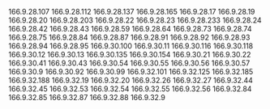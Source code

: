 
166.9.28.107
166.9.28.112
166.9.28.137
166.9.28.165
166.9.28.17
166.9.28.19
166.9.28.20
166.9.28.203
166.9.28.22
166.9.28.23
166.9.28.233
166.9.28.24
166.9.28.42
166.9.28.43
166.9.28.59
166.9.28.64
166.9.28.73
166.9.28.74
166.9.28.75
166.9.28.84
166.9.28.87
166.9.28.91
166.9.28.92
166.9.28.93
166.9.28.94
166.9.28.95
166.9.30.100
166.9.30.11
166.9.30.116
166.9.30.118
166.9.30.12
166.9.30.13
166.9.30.135
166.9.30.154
166.9.30.21
166.9.30.22
166.9.30.41
166.9.30.43
166.9.30.54
166.9.30.55
166.9.30.56
166.9.30.57
166.9.30.9
166.9.30.92
166.9.30.99
166.9.32.101
166.9.32.125
166.9.32.185
166.9.32.188
166.9.32.19
166.9.32.20
166.9.32.26
166.9.32.27
166.9.32.44
166.9.32.45
166.9.32.53
166.9.32.54
166.9.32.55
166.9.32.56
166.9.32.84
166.9.32.85
166.9.32.87
166.9.32.88
166.9.32.9